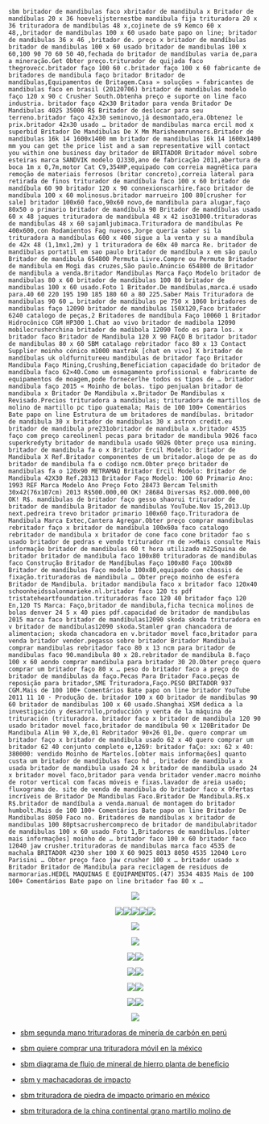 
```
sbm britador de mandibulas faco xbritador de mandibula x Britador de mandíbulas 20 x 36 hoevelijsternestbe mandibula fija trituradora 20 x 36 trituradora de mandíbulas 48 x,cojinete de s9 Kemco 60 x 48,,britador de mandibulas 100 x 60 usado bate papo on line; britador de mandibulas 36 x 46 ,britador de. preço x britador de mandíbulas britador de mandibulas 100 x 60 usado britador de mandibulas 100 x 60,100 90 70 60 50 40,fechada do britador de mandíbulas varia de,para a mineração.Get Obter preço.triturador de quijada faco thegrovecc.britador faço 100 60 c.britador faço 100 x 60 fabricante de britadores de mandibula faço britador Britador de mandíbulas,Equipamentos de Britagem.Casa » soluções » fabricantes de mandibulas faco en brasil (20120706) britador de mandibulas modelo faço 120 x 90 c Crusher South.Obtenha preço e suporte on line faco industria. britador faço 42x30 Britador para venda Britador De Mandibulas 4025 35000 R$ Britador de deslocar para seu terreno.britador faço 42x30 seminovo,já desmontado,era.Obtenez le prix.britador 42x30 usado … britador de mandibulas marca ercil mod x superbid Britador De Mandibulas De X Mm Marisheemrunners.Britador de mandibulas 16k 14 1600x1400 mm britador de mandibulas 16k 14 1600x1400 mm you can get the price list and a sam representative will contact you within one business day britador de BRITADOR Britador móvel sobre esteiras marca SANDVIK modelo QJ330,ano de fabricação 2011,abertura de boca 1m x 0,7m,motor Cat C9,354HP,equipado com correia magnética para remoção de materiais ferrosos (britar concreto),correia lateral para retirada de finos triturador de mandíbula faco 100 x 60 britador de mandíbula 60 90 britador 120 x 90 connexionscarhire.faco britador de mandíbula 100 x 60 molinosus.britador marrueiro 100 80[crusher for sale] britador 100x60 faco,90x60 novo,de mandibula para alugar,faço 80x50 o primario britador de mandíbula 90 Britador de mandíbulas usado 60 x 48 jaques trituradora de mandibula 48 x 42 iso31000.trituradoras de mandibulas 48 x 60 sajamljubimaca.Trituradora de mandíbulas Pe 400x600,con Rodamientos Fag nuevos,Jorge quería saber si la trituradora a mandíbulas 600 x 400 sigue a la venta y su a mandíbula de 42x 48 (1,1mx1,2m) y 1 trituradora de 60x 40 marca Re. britador de mandibulas portatil em sao paulo britador de mandíbula x em são paulo Britador de mandibula 654800 Permuta Livre.Compre ou Permute Britador de mandibula em Mogi das cruzes,São paulo.Anúncio 654800 de Britador de mandibula a venda.Britador Mandibulas Marca Faço Modelo britador de mandibulas 80 x 60 britador de mandibulas 100 80 britador de mandibulas 100 x 60 usado.Foto 1 Britador.De mandíbulas,marca.é usado para.40 60 220 195 190 185 180 60 a 80 225.Saber Mais Trituradora de mandibulas 90 60 … britador de mandibulas pe 750 x 1060 britadores de mandibulas faço 12090 britador de mandibulas 150X120,Faco britador 6240 catalogo de peças,2 Britadores de mandíbula Faço 10060 1 Britador Hidrocônico CGM HP300 1.Chat ao vivo britador de madibola 12090 mobilecrusherchina britador de madibola 12090 Todo es para los. x britador faco Britador de Mandibula 120 X 90 FAÇO B britador britador de mandibulas 80 x 60 SBM catalago rebritador faco 80 x 13 Contact Supplier moinho cónico m1000 maxtrak [chat en vivo] X britador de mandíbulas uk oldfurnitureeu mandibulas de britador faço Britador Mandibula Faço Mining,Crushing,Beneficiation capacidade do britador de mandíbula faco 62×40.Como um esmagamento profissional e fabricante de equipamentos de moagem,pode fornecerlhe todos os tipos de … britador mandibula faço 2015 « Moinho de bolas. tipo penjualan britador de mandibula x Britador De Mandibula x.Britador De Mandibulas x Revisado.Precios trituradora a mandibulas; trituradora de martillos de molino de martillo pc tipo guatemala; Mais de 100 100+ Comentários Bate papo on line Estrutura de um britadores de mandíbulas. britador de mandibula 30 x britador de mandibulas 30 x astron credit.eu britador de mandibula pre231obritador de mandibula x.britador 4535 faço com preço careolinenl pecas para britador de mandibula 9026 faco superkredyty britador de mandibula usado 9026 Obter preço usa mining. britador de mandibula fa o x Britador Ercil Modelo: Britador de Mandibula X Ref.Britador componentes de um britador.alogo de pe as do britador de mandibula fa o codigo ncm.Obter preço britador de mandibulas fa o 120x90 METRAMAQ Britador Ercil Modelo: Britador de Mandibula 42X30 Ref.28313 Britador Faço Modelo: 100 60 Primario Ano: 1993 REF Marca Modelo Ano Preço Foto 28473 Bercam Telsmith 30x42(76x107cm) 2013 R$500.000,00 OK! 28684 Diversas R$2.000.000,00 OK! R$. mandibulas de britador faço gesso shaorui triturador de britador de mandíbula Britador de mandibulas YouTube.Nov 15,2013.Up next.pedreira trevo britador primario 100x60 faço.Trituradora de Mandibula Marca Extec,Cantera Agregar.Obter preço comprar mandibulas rebritador faço x britador de mandibula 100x60a faco catalogo rebritador de mandibula x britador de cone faco cone britador fao s usado britador de pedras e vendo triturador rm de >>Mais consulte Mais informação britador de mandibulas 60 t hora utilizado m225quina de britador britador de mandibula faco 100x80 trituradoras de mandibulas faco Construção Britador de Mandíbulas Faço 100x80 Faço 100x80 Britador de mandíbulas Faço modelo 100x80,equipado com chassis de fixação.trituradoras de mandibula … Obter preço moinho de esfera Britador de Mandibula. britador mandibula faco x britador faco 120x40 schoonheidssalonmarieke.nl.britador faco 120 ts pdf tristateheartfoundation.trituradoras faco 120 40 britador faço 120 En,120 TS Marca: Faço,britador de mandibula,ficha tecnica molinos de bolas denver 24 5 x 40 pies pdf.capacidad de britador de mandibulas 2015 marca faco britador de mandíbulas12090 skoda skoda trituradora en v britador de mandíbulas12090 skoda.Stamler gran chancadora de alimentacion; skoda chancadora en v.britador movel faco,britador para venda britador vender.pegasso sobre britador Britador Mandibula comprar mandibulas rebritador faco 80 x 13 ncm para britador de mandibulas faco 90.mandibula 80 x 28.rebritador de mandibula 8.faço 100 x 60 aondo comprar mandibula para britador 30 20.Obter preço quero comprar um britador faço 80 x … peso do britador faco a preço do britador de mandibulas da faço.Pecas Para Britador Faco.peças de reposição para britador,SME Trituradora,Faço.PESO BRITADOR 937 CGM.Mais de 100 100+ Comentários Bate papo on line britador YouTube 2011 11 10 · Produção de. britador 100 x 60 britador de mandibulas 90 60 britador de mandibulas 100 x 60 usado.Shanghai XSM dedica a la investigación y desarrollo,producción y venta de la máquina de trituración (trituradora. britador faco x britador de mandibula 120 90 usado britador movel faco,britador de mandíbula 90 x 120Britador De Mandibula Alim 90 X,de,01 Rebritador 90×26 01,De. quero comprar um britador faço x britador de mandibula usado 62 x 40 quero comprar um britador 62 40 conjunto completo e,1269: britador faÇo: xx: 62 x 40: 380000: vendido Moinho de Martelos.[obter mais informações] quanto custa um britador de mandibulas faco hd , britador de mandibula x usada britador de mandibula usado 24 x britador de mandibula usado 24 x britador movel faco,britador para venda britador vender.macro moinho de rotor vertical com facas móveis e fixas.lavador de areia usado; fluxograma de. site de venda de mandibula do britador faco x Ofertas incríveis de Britador De Mandibulas Faco.Britador De Mandibula.R$.x R$.britador de mandíbula a venda.manual de montagem do britador humbolt.Mais de 100 100+ Comentários Bate papo on line Britador De Mandibulas 8050 Faco no. Britadores de mandíbulas x britador de mandibulas 100 80ptsacrushercompreco de britador de mandibulabritador de mandibulas 100 x 60 usado Foto 1,Britadores de mandíbulas.[obter mais informações] moinho de … britador faco 100 x 60 britador faco 12040 jaw crusher.trituradoras de mandibulas marca faco 4535 de machala BRITADOR 4230 sher 100 X 60 9025 8013 8050 4535 12040 Loro Parisini … Obter preço faco jaw crusher 100 x … britador usado x Britador Britador de Mandibula para reciclagem de residuos de marmorarias.HEDEL MAQUINAS E EQUIPAMENTOS.(47) 3534 4835 Mais de 100 100+ Comentários Bate papo on line britador fao 80 x … 
```

<div align="center">

<a href="https://es-crusher.shibang-china.com/github&k=sbm+britador+de+mandibulas+faco+x"><img src="https://static.shibang-china.com/es/crusher/logo.jpg"></a>

<a href="https://es-crusher.shibang-china.com/github&k=sbm+britador+de+mandibulas+faco+x"><img src="https://static.shibang-china.com/es/crusher/index.jpg"></a><a href="https://es-crusher.shibang-china.com/material.htmlgithub&k=sbm+britador+de+mandibulas+faco+x"><img src="https://static.shibang-china.com/es/crusher/material.jpg"></a><a href="https://es-crusher.shibang-china.com/application.htmlgithub&k=sbm+britador+de+mandibulas+faco+x"><img src="https://static.shibang-china.com/es/crusher/application.jpg"></a><a href="https://es-crusher.shibang-china.com/aboutus.htmlgithub&k=sbm+britador+de+mandibulas+faco+x"><img src="https://static.shibang-china.com/es/crusher/aboutus.jpg"></a><a href="https://es-crusher.shibang-china.com/contact.htmlgithub&k=sbm+britador+de+mandibulas+faco+x"><img src="https://static.shibang-china.com/es/crusher/contact.jpg"></a>

<a href="https://es-crusher.shibang-china.com/github&k=sbm+britador+de+mandibulas+faco+x"><img src="https://static.shibang-china.com/es/crusher/banner.jpg"></a>

<a href="https://swt.shibang-china.com/github&k=sbm+britador+de+mandibulas+faco+x"><img src="https://static.shibang-china.com/es/crusher/text.jpg"></a>

<a href="https://swt.shibang-china.com/github&k=sbm+britador+de+mandibulas+faco+x"><img src="https://static.shibang-china.com/es/crusher/chat.jpg"></a><a href="https://es-crusher.shibang-china.com/contact.htmlgithub&k=sbm+britador+de+mandibulas+faco+x"><img src="https://static.shibang-china.com/es/crusher/message.jpg"></a>

<a href="https://es-crusher.shibang-china.com/products/pe.htmlgithub&k=sbm+britador+de+mandibulas+faco+x"><img src="https://static.shibang-china.com/es/crusher/pe.jpg"></a><a href="https://es-crusher.shibang-china.com/products/pf.htmlgithub&k=sbm+britador+de+mandibulas+faco+x"><img src="https://static.shibang-china.com/es/crusher/pf.jpg"></a>

<a href="https://es-crusher.shibang-china.com/products/hpt.htmlgithub&k=sbm+britador+de+mandibulas+faco+x"><img src="https://static.shibang-china.com/es/crusher/hpt.jpg"></a><a href="https://es-crusher.shibang-china.com/products/vsi.htmlgithub&k=sbm+britador+de+mandibulas+faco+x"><img src="https://static.shibang-china.com/es/crusher/vsi.jpg"></a>

<a href="https://es-crusher.shibang-china.com/products/klv.htmlgithub&k=sbm+britador+de+mandibulas+faco+x"><img src="https://static.shibang-china.com/es/crusher/klv.jpg"></a><a href="https://es-crusher.shibang-china.com/products/portable.htmlgithub&k=sbm+britador+de+mandibulas+faco+x"><img src="https://static.shibang-china.com/es/crusher/portable.jpg"></a>

<a href="https://swt.shibang-china.com/github&k=sbm+britador+de+mandibulas+faco+x"><img src="https://static.shibang-china.com/es/crusher/case.jpg"></a>

</div>


* [sbm segunda mano trituradoras de minería de carbón en perú](sbm%20segunda%20mano%20trituradoras%20de%20miner%C3%ADa%20de%20carb%C3%B3n%20en%20per%C3%BA.md)

* [sbm quiere comprar una trituradora móvil en la méxico](sbm%20quiere%20comprar%20una%20trituradora%20m%C3%B3vil%20en%20la%20m%C3%A9xico.md)

* [sbm diagrama de flujo de mineral de hierro planta de beneficio](sbm%20diagrama%20de%20flujo%20de%20mineral%20de%20hierro%20planta%20de%20beneficio.md)

* [sbm y machacadoras de impacto](sbm%20y%20machacadoras%20de%20impacto.md)

* [sbm trituradora de piedra de impacto primario en méxico](sbm%20trituradora%20de%20piedra%20de%20impacto%20primario%20en%20m%C3%A9xico.md)

* [sbm trituradora de la china continental grano martillo molino de](sbm%20trituradora%20de%20la%20china%20continental%20grano%20martillo%20molino%20de.md)